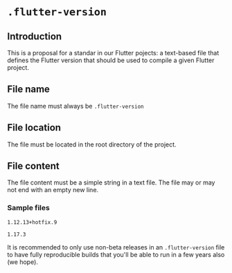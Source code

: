 # `.flutter-version`

## Introduction
This is a proposal for a standar in our Flutter pojects: a text-based file that defines the Flutter version that should be used to compile a given Flutter project.

## File name

The file name must always be `.flutter-version`

## File location

The file must be located in the root directory of the project.

## File content

The file content must be a simple string in a text file. The file may or may not end with an empty new line.

### Sample files

```
1.12.13+hotfix.9
```

```
1.17.3
```

It is recommended to only use non-beta releases in an `.flutter-version` file to have fully reproducible builds that you'll be able to run in a few years also (we hope).
